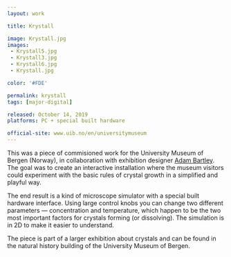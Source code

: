 ```yaml
---
layout: work

title: Krystall

image: Krystall.jpg
images:
 - Krystall5.jpg
 - Krystall3.jpg
 - Krystall6.jpg
 - Krystall.jpg

color: '#FDE'

permalink: krystall
tags: [major-digital]

released: October 14, 2019
platforms: PC + special built hardware

official-site: www.uib.no/en/universitymuseum
---
```


This was a piece of commisioned work for the University Museum of Bergen (Norway), in collaboration with exhibition designer [Adam Bartley](https://bartleyadam.myportfolio.com/). The goal was to create an interactive installation where the museum visitors could experiment with the basic rules of crystal growth in a simplified and playful way.

The end result is a kind of microscope simulator with a special built hardware interface. Using large control knobs you can change two different parameters &mdash; concentration and temperature, which happen to be the two most important factors for crystals forming (or dissolving). The simulation is in 2D to make it easier to understand.

The piece is part of a larger exhibition about crystals and can be found in the natural history building of the University Museum of Bergen.
